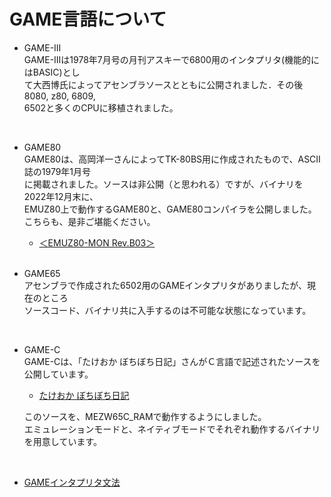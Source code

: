 # GAME言語について

- GAME-III<br>
GAME-IIIは1978年7月号の月刊アスキーで6800用のインタプリタ(機能的に はBASIC)とし<br>
て大西博氏によってアセンブラソースとともに公開されました．その後8080, z80, 6809,<br>
6502と多くのCPUに移植されました。<br>
<br>

- GAME80<br>
GAME80は、高岡洋一さんによってTK-80BS用に作成されたもので、ASCII誌の1979年1月号<br>
に掲載されました。ソースは非公開（と思われる）ですが、バイナリを2022年12月末に、<br>
EMUZ80上で動作するGAME80と、GAME80コンパイラを公開しました。<br>
こちらも、是非ご堪能ください。

  - [＜EMUZ80-MON Rev.B03＞](https://github.com/akih-san/EMUZ80-MON/tree/main/Rev.B03)
<br><br>

- GAME65<br>
アセンブラで作成された6502用のGAMEインタプリタがありましたが、現在のところ<br>
ソースコード、バイナリ共に入手するのは不可能な状態になっています。<br>
<br>

- GAME-C<br>
GAME-Cは、「たけおか ぼちぼち日記」さんがＣ言語で記述されたソースを公開しています。<br>

  - [たけおか ぼちぼち日記](https://ameblo.jp/takeoka/entry-11004344172.html)<br>

  このソースを、MEZW65C_RAMで動作するようにしました。<br>
  エミュレーションモードと、ネイティブモードでそれぞれ動作するバイナリを用意しています。<br>
<br>

- [GAMEインタプリタ文法]()<br>

